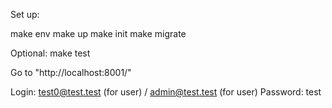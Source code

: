 Set up:

make env
make up
make init
make migrate

Optional:
make test

Go to "http://localhost:8001/" 

Login: test0@test.test (for user) / admin@test.test (for user) 
Password: test
